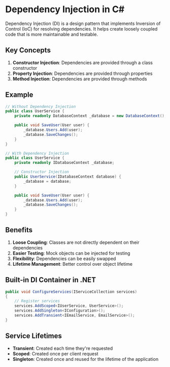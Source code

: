 # Dependency Injection in C#

Dependency Injection (DI) is a design pattern that implements Inversion of Control (IoC) for resolving dependencies. It helps create loosely coupled code that is more maintainable and testable.

## Key Concepts

1. **Constructor Injection**: Dependencies are provided through a class constructor
2. **Property Injection**: Dependencies are provided through properties
3. **Method Injection**: Dependencies are provided through methods

## Example

```csharp
// Without Dependency Injection
public class UserService {
    private readonly DatabaseContext _database = new DatabaseContext(); // Tightly coupled

    public void SaveUser(User user) {
        _database.Users.Add(user);
        _database.SaveChanges();
    }
}

// With Dependency Injection
public class UserService {
    private readonly IDatabaseContext _database;

    // Constructor Injection
    public UserService(IDatabaseContext database) {
        _database = database;
    }

    public void SaveUser(User user) {
        _database.Users.Add(user);
        _database.SaveChanges();
    }
}
```

## Benefits

1. **Loose Coupling**: Classes are not directly dependent on their dependencies
2. **Easier Testing**: Mock objects can be injected for testing
3. **Flexibility**: Dependencies can be easily swapped
4. **Lifetime Management**: Better control over object lifetime

## Built-in DI Container in .NET

```csharp
public void ConfigureServices(IServiceCollection services)
{
    // Register services
    services.AddScoped<IUserService, UserService>();
    services.AddSingleton<IConfiguration>();
    services.AddTransient<IEmailService, EmailService>();
}
```

## Service Lifetimes

- **Transient**: Created each time they're requested
- **Scoped**: Created once per client request
- **Singleton**: Created once and reused for the lifetime of the application

